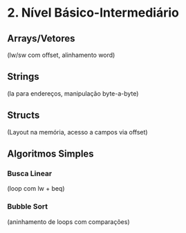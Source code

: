 # 2. Nível Básico-Intermediário
## Arrays/Vetores
(lw/sw com offset, alinhamento word)

## Strings
(la para endereços, manipulação byte-a-byte)

## Structs
(Layout na memória, acesso a campos via offset)

## Algoritmos Simples
### Busca Linear
(loop com lw + beq)

### Bubble Sort
(aninhamento de loops com comparações)